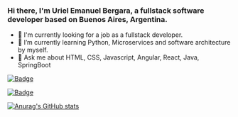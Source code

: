 ### Hi there, I'm Uriel Emanuel Bergara, a fullstack software developer based on Buenos Aires, Argentina.

- :office: I'm currently looking for a job as a fullstack developer.
- 🌱 I’m currently learning Python, Microservices and software architecture by myself.
- 💬 Ask me about HTML, CSS, Javascript, Angular, React, Java, SpringBoot

[![Badge](https://widget.realdeveloper.pro/api/badge?title=Languages%20and%20Framework&badges=JavaScript,React,Redux,TaildwindCss,Boostrap,Node.js,SpringBoot,Hibernate,OSGI)](https://github.com/kijepark)

[![Badge](https://widget.realdeveloper.pro/api/badge?title=Databases%20and%Devops&badges=MySQL,SQLite,H2,Git,GithubActions,Jenkins,Docker)](https://github.com/kijepark)

[![Anurag's GitHub stats](https://github-readme-stats.vercel.app/api?username=urielemak&show_icons=true&theme=gotham)](https://github.com/anuraghazra/github-readme-stats)
